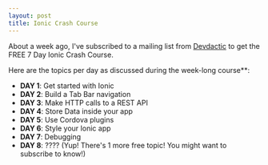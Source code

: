 ```yaml
---
layout: post
title: Ionic Crash Course
---
```


About a week ago, I've subscribed to a mailing list from [Devdactic](https://devdactic.com/) to get the FREE 7 Day Ionic Crash Course.

Here are the topics per day as discussed during the week-long course**:
* **DAY 1**: Get started with Ionic
* **DAY 2**: Build a Tab Bar navigation
* **DAY 3**: Make HTTP calls to a REST API
* **DAY 4**: Store Data inside your app
* **DAY 5**: Use Cordova plugins
* **DAY 6**: Style your Ionic app
* **DAY 7**: Debugging
* **DAY 8**: ???? (Yup! There's 1 more free topic! You might want to subscribe to know!)
